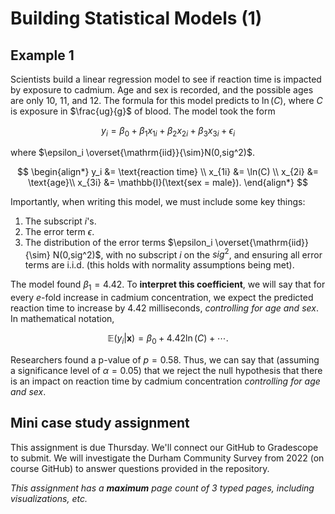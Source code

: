 # Building Statistical Models (1)

## Example 1

Scientists build a linear regression model to see if reaction time is impacted by exposure to cadmium. Age and sex is recorded, and the possible ages are only 10, 11, and 12. The formula for this model predicts to $\ln(C)$, where $C$ is exposure in $\frac{ug}{g}$ of blood. The model took the form

$$
y_i = \beta_0 + \beta_1x_{1i} + \beta_2x_{2i} + \beta_3x_{3i} + \epsilon_i
$$

where $\epsilon_i \overset{\mathrm{iid}}{\sim}N(0,sig^2)$.

$$
\begin{align*}
y_i &= \text{reaction time} \\
x_{1i} &= \ln(C) \\
x_{2i} &= \text{age}\\
x_{3i} &= \mathbb{I}(\text{sex = male}).
\end{align*}
$$

Importantly, when writing this model, we must include some key things:
1. The subscript $i$'s.
2. The error term $\epsilon$.
3. The distribution of the error terms $\epsilon_i \overset{\mathrm{iid}}{\sim} N(0,sig^2)$, with no subscript $i$ on the $sig^2$, and ensuring all error terms are i.i.d. (this holds with normality assumptions being met).

The model found $\beta_1 = 4.42$. To **interpret this coefficient**, we will say that for every $e$-fold increase in cadmium concentration, we expect the predicted reaction time to increase by 4.42 milliseconds, *controlling for age and sex*. In mathematical notation,

$$
\mathbb{E}\left(y_i | \mathbf{x}\right) = \beta_0 + 4.42 \ln(C) + \cdots .
$$

Researchers found a p-value of $p=0.58$. Thus, we can say that (assuming a significance level of $\alpha = 0.05$) that we reject the null hypothesis that there is an impact on reaction time by cadmium concentration *controlling for age and sex*.

## Mini case study assignment

This assignment is due Thursday. We'll connect our GitHub to Gradescope to submit. We will investigate the Durham Community Survey from 2022 (on course GitHub) to answer questions provided in the repository.

*This assignment has a **maximum** page count of 3 typed pages, including visualizations, etc.*
